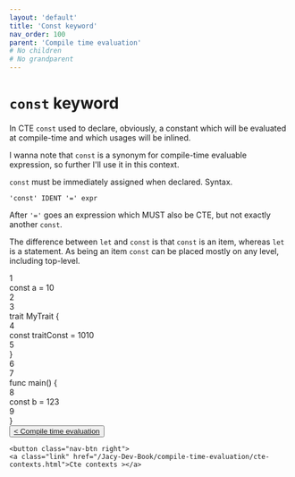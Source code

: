 ```yaml
---
layout: 'default'
title: 'Const keyword'
nav_order: 100
parent: 'Compile time evaluation'
# No children
# No grandparent
---
```


# `const` keyword

In CTE `const` used to declare, obviously, a constant which will be evaluated at compile-time and which usages will be
inlined.

I wanna note that `const` is a synonym for compile-time evaluable expression, so further I'll use it in this context.

`const` must be immediately assigned when declared. Syntax.

```antlr4
'const' IDENT '=' expr
```

After `'='` goes an expression which MUST also be CTE, but not exactly another `const`.

The difference between `let` and `const` is that `const` is an item, whereas `let` is a statement. As being an item
`const` can be placed mostly on any level, including top-level.

<div class="code-fence highlight-jc hljs">
            <div class="line-num" data-line-num="1">1</div><div class="line"><span class="hljs-keyword">const</span> a <span class="hljs-operator">=</span> <span class="hljs-number">10</span></div><div class="line-num" data-line-num="2">2</div><div class="line"></div><div class="line-num" data-line-num="3">3</div><div class="line"><span class="hljs-keyword">trait</span> <span class="hljs-title class_">MyTrait</span> {</div><div class="line-num" data-line-num="4">4</div><div class="line">    <span class="hljs-keyword">const</span> traitConst <span class="hljs-operator">=</span> <span class="hljs-number">1010</span></div><div class="line-num" data-line-num="5">5</div><div class="line">}</div><div class="line-num" data-line-num="6">6</div><div class="line"></div><div class="line-num" data-line-num="7">7</div><div class="line"><span class="hljs-keyword">func</span> <span class="hljs-title function_">main</span>() {</div><div class="line-num" data-line-num="8">8</div><div class="line">    <span class="hljs-keyword">const</span> b <span class="hljs-operator">=</span> <span class="hljs-number">123</span></div><div class="line-num" data-line-num="9">9</div><div class="line">}</div>
        </div>
<div class="nav-btn-block">
    <button class="nav-btn left">
    <a class="link" href="/Jacy-Dev-Book/compile-time-evaluation/index.html">< Compile time evaluation</a>
</button>

    <button class="nav-btn right">
    <a class="link" href="/Jacy-Dev-Book/compile-time-evaluation/cte-contexts.html">Cte contexts ></a>
</button>

</div>
